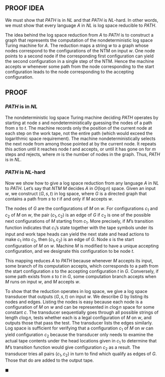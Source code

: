 ## PROOF IDEA

We must show that $PATH$ is in $NL$ and that $PATH$ is $NL$-hard. In other words, we must show that every language $A$ in $NL$ is log space reducible to $PATH$.

The idea behind the log space reduction from $A$ to $PATH$ is to construct a graph that represents the computation of the nondeterministic log space Turing machine for $A$. The reduction maps a string $w$ to a graph whose nodes correspond to the configurations of the NTM on input $w$. One node points to a second node if the corresponding first configuration can yield the second configuration in a single step of the NTM. Hence the machine accepts $w$ whenever some path from the node corresponding to the start configuration leads to the node corresponding to the accepting configuration.

## PROOF

### $PATH$ is in $NL$

The nondeterministic log space Turing machine deciding $PATH$ operates by starting at node $s$ and nondeterministically guessing the nodes of a path from $s$ to $t$. The machine records only the position of the current node at each step on the work tape, not the entire path (which would exceed the logarithmic space requirement). The machine nondeterministically selects the next node from among those pointed at by the current node. It repeats this action until it reaches node $t$ and accepts, or until it has gone on for $m$ steps and rejects, where $m$ is the number of nodes in the graph. Thus, $PATH$ is in $NL$.

### $PATH$ is $NL$-hard

Now we show how to give a log space reduction from any language $A$ in $NL$ to $PATH$. Let’s say that $NTM$ $M$ decides $A$ in $O(\log n)$ space. Given an input $w$, we construct $\langle G,s,t\rangle$ in log space, where $G$ is a directed graph that contains a path from $s$ to $t$ if and only if $M$ accepts $w$.

The nodes of $G$ are the configurations of $M$ on $w$. For configurations $c_1$ and $c_2$ of $M$ on $w$, the pair $(c_1,c_2)$ is an edge of $G$ if $c_2$ is one of the possible next configurations of $M$ starting from $c_1$. More precisely, if $M$’s transition function indicates that $c_1$’s state together with the tape symbols under its input and work tape heads can yield the next state and head actions to make $c_1$ into $c_2$, then $(c_1,c_2)$ is an edge of $G$. Node $s$ is the start configuration of $M$ on $w$. Machine $M$ is modified to have a unique accepting configuration, and we designate this configuration to be node $t$.

This mapping reduces $A$ to $PATH$ because whenever $M$ accepts its input, some branch of its computation accepts, which corresponds to a path from the start configuration $s$ to the accepting configuration $t$ in $G$. Conversely, if some path exists from $s$ to $t$ in $G$, some computation branch accepts when $M$ runs on input $w$, and $M$ accepts $w$.

To show that the reduction operates in log space, we give a log space transducer that outputs $\langle G,s,t\rangle$ on input $w$. We describe $G$ by listing its nodes and edges. Listing the nodes is easy because each node is a configuration of $M$ on $w$ and can be represented in $c\log n$ space for some constant $c$. The transducer sequentially goes through all possible strings of length $c\log n$, tests whether each is a legal configuration of $M$ on $w$, and outputs those that pass the test. The transducer lists the edges similarly. Log space is sufficient for verifying that a configuration $c_1$ of $M$ on $w$ can yield configuration $c_2$ because the transducer only needs to examine the actual tape contents under the head locations given in $c_1$ to determine that $M$’s transition function would give configuration $c_2$ as a result. The transducer tries all pairs $(c_1,c_2)$ in turn to find which qualify as edges of $G$. Those that do are added to the output tape.

$\blacksquare$
